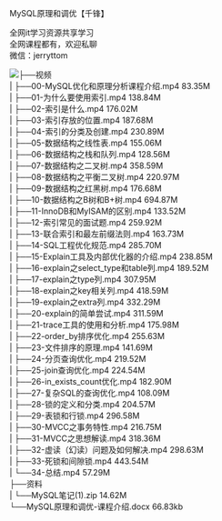 MySQL原理和调优【千锋】

全网it学习资源共享学习<br>全网课程都有，欢迎私聊<br>微信：jerryttom<br>

<img decoding="async" src="https://xuancheng9.oss-cn-guangzhou.aliyuncs.com/wp-content/uploads/2024/03/1709447197-100fecc2033a845.jpg">├──视频<br> | ├──00-MySQL优化和原理分析课程介绍.mp4 83.35M<br> | ├──01-为什么要使用索引.mp4 138.84M<br> | ├──02-索引是什么.mp4 176.02M<br> | ├──03-索引存放的位置.mp4 187.68M<br> | ├──04-索引的分类及创建.mp4 230.89M<br> | ├──05-数据结构之线性表.mp4 155.06M<br> | ├──06-数据结构之栈和队列.mp4 128.56M<br> | ├──07-数据结构之二叉树.mp4 358.59M<br> | ├──08-数据结构之平衡二叉树.mp4 220.97M<br> | ├──09-数据结构之红黑树.mp4 176.68M<br> | ├──10-数据结构之B树和B+树.mp4 694.87M<br> | ├──11-InnoDB和MyISAM的区别.mp4 133.52M<br> | ├──12-索引常见的面试题.mp4 259.92M<br> | ├──13-联合索引和最左前缀法则.mp4 163.73M<br> | ├──14-SQL工程优化规范.mp4 285.70M<br> | ├──15-Explain工具及内部优化器的介绍.mp4 238.85M<br> | ├──16-explain之select_type和table列.mp4 189.52M<br> | ├──17-explain之type列.mp4 307.95M<br> | ├──18-explain之key相关列.mp4 418.59M<br> | ├──19-explain之extra列.mp4 332.29M<br> | ├──20-explain的简单尝试.mp4 311.59M<br> | ├──21-trace工具的使用和分析.mp4 175.98M<br> | ├──22-order_by排序优化.mp4 255.63M<br> | ├──23-文件排序的原理.mp4 141.69M<br> | ├──24-分页查询优化.mp4 219.52M<br> | ├──25-join查询优化.mp4 224.54M<br> | ├──26-in_exists_count优化.mp4 182.90M<br> | ├──27-复杂SQL的查询优化.mp4 108.09M<br> | ├──28-锁的定义和分类.mp4 204.57M<br> | ├──29-表锁和行锁.mp4 296.58M<br> | ├──30-MVCC之事务特性.mp4 216.75M<br> | ├──31-MVCC之思想解读.mp4 318.36M<br> | ├──32-虚读（幻读）问题及如何解决.mp4 298.63M<br> | ├──33-死锁和间隙锁.mp4 443.54M<br> | └──34-总结.mp4 57.29M<br> ├──资料<br> | └──MySQL笔记(1).zip 14.62M<br> └──MySQL原理和调优-课程介绍.docx 66.83kb